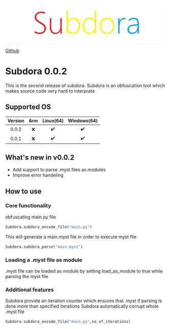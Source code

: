 ![Subdora Logo](https://raw.githubusercontent.com/Lakshit-Karsoliya/Subdora/main/assets/subdora.png "Subdora")
 

[Github](https://github.com/Lakshit-Karsoliya/Subdora)

<h1>Subdora 0.0.2</h1>

<p>This is the second release of subdora. Subdora is an obfuscation tool which makes source code very hard to interprate</p>

<h2>Supported OS</h2>

| Version | Arm   | Linux(64) | Windows(64) |
|:-------:|:-----:|:---------:|:-----------:|
| 0.0.2   | ❌    | ✔️         | ✔️           |
| 0.0.1   | ❌    | ✔️         | ✔️           |


<h2>What's new in v0.0.2</h2>

* Add support to parse .myst files as modules
* Improve error handeling


<h2>How to use</h2>
<h3>Core functionality</h3>

<p>obfuscating main.py file </p>

```py
Subdora.subdora_encode_file("main.py")
```

<p>This will generate a main.myst file in order to execute myst file</p>

```py
Subdora.subdora_parse("main.myst")
```

<h3>Loading a .myst file as module</h3>

<p>.myst file can be loaded as module by setting load_as_module to true while parsing the myst file</p>

<h3>Additional features</h3>
<p>Subdora provide an iteration counter which ensures that .myst if parsing is done more than specified iterations Subdora automatically corrupt whole .myst file</p>

```py
Subdora.subdora_encode_file("main.py",no_of_iterations)
```
